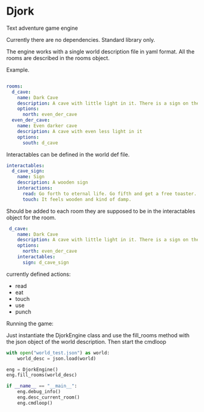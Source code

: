 # Djork
Text adventure game engine

Currently there are no dependencies. Standard library only.

The engine works with a single world description file in yaml format.
All the rooms are described in the rooms object. 

Example.
  
``` yaml

rooms:
  d_cave:
    name: Dark Cave
    description: A cave with little light in it. There is a sign on the wall
    options:
      north: even_der_cave
  even_der_cave:
    name: Even darker cave
    description: A cave with even less light in it
    options:
      south: d_cave

```

Interactables can be defined in the world def file.


```yaml
interactables:
  d_cave_sign:
    name: Sign
    description: A wooden sign
    interactions:
      read: Go forth to eternal life. Go fifth and get a free toaster.
      touch: It feels wooden and kind of damp.

```

Should be added to each room they are supposed to be in the interactables object for the room.

```yaml
 d_cave:
    name: Dark Cave
    description: A cave with little light in it. There is a sign on the wall
    options:
      north: even_der_cave
    interactables:
      sign: d_cave_sign
```

currently defined actions:

- read
- eat
- touch
- use
- punch


Running the game:

  Just instantiate the DjorkEngine class and use the fill_rooms method with the json object of the world description.
  Then start the cmdloop
  
``` python
with open("world_test.json") as world:
    world_desc = json.load(world)

eng = DjorkEngine()
eng.fill_rooms(world_desc)

if __name__ == "__main__":
    eng.debug_info()
    eng.desc_current_room()
    eng.cmdloop()
```

